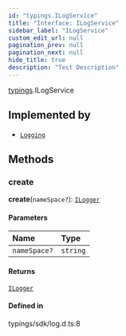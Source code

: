 ```yaml
---
id: "typings.ILogService"
title: "Interface: ILogService"
sidebar_label: "ILogService"
custom_edit_url: null
pagination_prev: null
pagination_next: null
hide_title: true
description: "Test Description"
---
```


[typings](../namespaces/typings.md).ILogService

## Implemented by

- [`Logging`](../classes/sdk.Logging.md)

## Methods

### create

**create**(`nameSpace?`): [`ILogger`](typings.ILogger.md)

#### Parameters

| Name | Type |
| :------ | :------ |
| `nameSpace?` | `string` |

#### Returns

[`ILogger`](typings.ILogger.md)

#### Defined in

typings/sdk/log.d.ts:8
